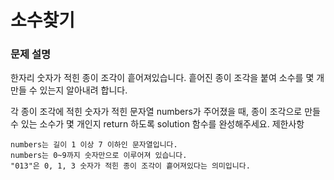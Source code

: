 # 소수찾기

### 문제 설명

한자리 숫자가 적힌 종이 조각이 흩어져있습니다. 흩어진 종이 조각을 붙여 소수를 몇 개 만들 수 있는지 알아내려 합니다.

각 종이 조각에 적힌 숫자가 적힌 문자열 numbers가 주어졌을 때, 종이 조각으로 만들 수 있는 소수가 몇 개인지 return 하도록 solution 함수를 완성해주세요.
제한사항

    numbers는 길이 1 이상 7 이하인 문자열입니다.
    numbers는 0~9까지 숫자만으로 이루어져 있습니다.
    "013"은 0, 1, 3 숫자가 적힌 종이 조각이 흩어져있다는 의미입니다.
